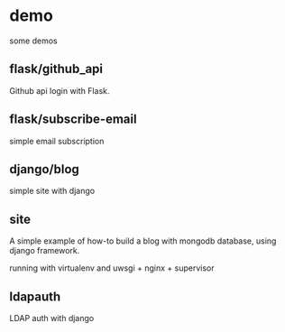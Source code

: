 # demo

some demos

## flask/github_api

Github api login with Flask.

## flask/subscribe-email

simple email subscription

## django/blog

simple site with django

## site

A simple example of how-to build a blog with mongodb database, using django framework.

running with virtualenv and uwsgi + nginx + supervisor 

## ldapauth

LDAP auth with django
